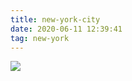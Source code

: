 ```yaml
---
title: new-york-city
date: 2020-06-11 12:39:41
tag: new-york
---
```


![](./source/img/KeithByokin.png)
